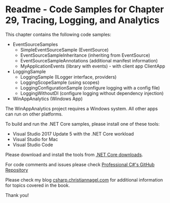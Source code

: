 # Readme - Code Samples for Chapter 29, Tracing, Logging, and Analytics

This chapter contains the following code samples:

* EventSourceSamples
    * SimpleEventSourceSample (EventSource)
    * EventSourceSampleInheritance (inheriting from EventSource)
    * EventSourceSampleAnnotations (additional manifest information)
    * MyApplicationEvents (library with events) - with client app ClientApp
* LoggingSample
    * LoggingSample (ILogger interface, providers)
    * LoggingScopeSample (using scopes)
    * LoggingConfigurationSample (configure logging with a config file)
    * LoggingWithoutDI (configure logging without dependency injection)
* WinAppAnalytics (Windows App)

The WinAppAnalytics project requires a Windows system. All other apps can run on other platforms.

To build and run the .NET Core samples, please install one of these tools:

* Visual Studio 2017 Update 5 with the .NET Core workload
* Visual Studio for Mac
* Visual Studio Code

Please download and install the tools from [.NET Core downloads](https://www.microsoft.com/net/core).
 
For code comments and issues please check [Professional C#'s GitHub Repository](https://github.com/ProfessionalCSharp/ProfessionalCSharp7)

Please check my blog [csharp.christiannagel.com](https://csharp.christiannagel.com "csharp.christiannagel.com") for additional information for topics covered in the book.

Thank you!